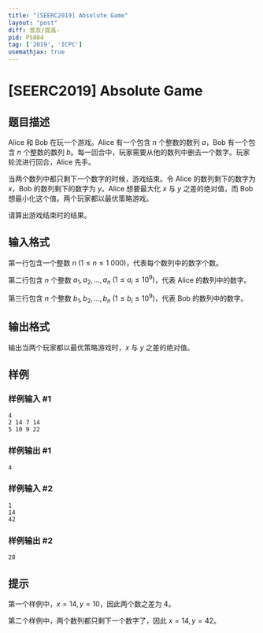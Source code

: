 ```yaml
---
title: "[SEERC2019] Absolute Game"
layout: "post"
diff: 普及/提高-
pid: P5804
tag: ['2019', 'ICPC']
usemathjax: true
---
```


# [SEERC2019] Absolute Game
## 题目描述

Alice 和 Bob 在玩一个游戏。Alice 有一个包含 $n$ 个整数的数列 $a$，Bob 有一个包含 $n$ 个整数的数列 $b$。每一回合中，玩家需要从他的数列中删去一个数字。玩家轮流进行回合，Alice 先手。

当两个数列中都只剩下一个数字的时候，游戏结束。令 Alice 的数列剩下的数字为 $x$，Bob 的数列剩下的数字为 $y$。Alice 想要最大化 $x$ 与 $y$ 之差的绝对值，而 Bob 想最小化这个值。两个玩家都以最优策略游戏。

请算出游戏结束时的结果。
## 输入格式

第一行包含一个整数 $n \ (1 \leq n \leq 1 \ 000)$，代表每个数列中的数字个数。

第二行包含 $n$ 个整数 $a_1, a_2, \dots, a_n \ (1 \leq a_i \leq 10^9)$，代表 Alice 的数列中的数字。

第三行包含 $n$ 个整数 $b_1, b_2, \dots, b_n \ (1 \leq b_i \leq 10^9)$，代表 Bob 的数列中的数字。
## 输出格式

输出当两个玩家都以最优策略游戏时，$x$ 与 $y$ 之差的绝对值。
## 样例

### 样例输入 #1
```
4
2 14 7 14
5 10 9 22
```
### 样例输出 #1
```
4
```
### 样例输入 #2
```
1
14
42
```
### 样例输出 #2
```
28
```
## 提示

第一个样例中，$x=14, y=10$，因此两个数之差为 $4$。

第二个样例中，两个数列都只剩下一个数字了，因此 $x=14, y=42$。
